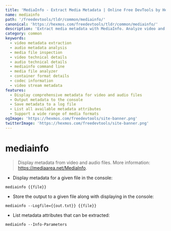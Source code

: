 ```yaml
---
title: 'MediaInfo - Extract Media Metadata | Online Free DevTools by Hexmos'
name: mediainfo
path: '/freedevtools/tldr/common/mediainfo/'
canonical: 'https://hexmos.com/freedevtools/tldr/common/mediainfo/'
description: 'Extract media metadata with MediaInfo. Analyze video and audio files to retrieve detailed technical information. Free online tool, no registration required.'
category: common
keywords:
  - video metadata extraction
  - audio metadata analysis
  - media file inspection
  - video technical details
  - audio technical details
  - mediainfo command line
  - media file analyzer
  - container format details
  - codec information
  - video stream metadata
features:
  - Display comprehensive metadata for video and audio files
  - Output metadata to the console
  - Save metadata to a log file
  - List all available metadata attributes
  - Support a wide range of media formats
ogImage: 'https://hexmos.com/freedevtools/site-banner.png'
twitterImage: 'https://hexmos.com/freedevtools/site-banner.png'
---
```


# mediainfo

> Display metadata from video and audio files.
> More information: <https://mediaarea.net/MediaInfo>.

- Display metadata for a given file in the console:

`mediainfo {{file}}`

- Store the output to a given file along with displaying in the console:

`mediainfo --Logfile={{out.txt}} {{file}}`

- List metadata attributes that can be extracted:

`mediainfo --Info-Parameters`
